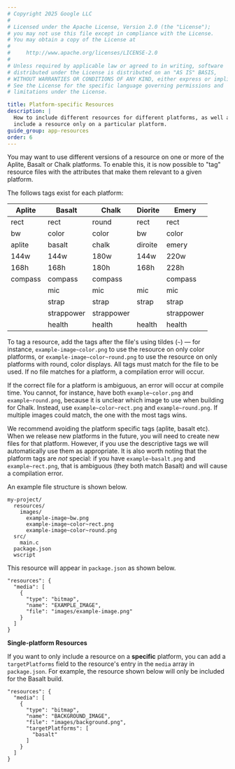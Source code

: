 ```yaml
---
# Copyright 2025 Google LLC
#
# Licensed under the Apache License, Version 2.0 (the "License");
# you may not use this file except in compliance with the License.
# You may obtain a copy of the License at
#
#     http://www.apache.org/licenses/LICENSE-2.0
#
# Unless required by applicable law or agreed to in writing, software
# distributed under the License is distributed on an "AS IS" BASIS,
# WITHOUT WARRANTIES OR CONDITIONS OF ANY KIND, either express or implied.
# See the License for the specific language governing permissions and
# limitations under the License.

title: Platform-specific Resources
description: |
  How to include different resources for different platforms, as well as how to
  include a resource only on a particular platform.
guide_group: app-resources
order: 6
---
```


You may want to use different versions of a resource on one or more of the
Aplite, Basalt or Chalk platforms. To enable this, it is now possible to
"tag" resource files with the attributes that make them relevant to a given
platform.

The follows tags exist for each platform:

| Aplite  | Basalt     | Chalk      | Diorite | Emery      |
|---------|------------|------------|---------|------------|
| rect    | rect       | round      | rect    | rect       |
| bw      | color      | color      | bw      | color      |
| aplite  | basalt     | chalk      | diroite | emery      |
| 144w    | 144w       | 180w       | 144w    | 220w       |
| 168h    | 168h       | 180h       | 168h    | 228h       |
| compass | compass    | compass    |         | compass    |
|         | mic        | mic        | mic     | mic        |
|         | strap      | strap      | strap   | strap      |
|         | strappower | strappower |         | strappower |
|         | health     | health     | health  | health     |


To tag a resource, add the tags after the file's using tildes (`~`) — for
instance, `example-image~color.png` to use the resource on only color platforms,
or `example-image~color~round.png` to use the resource on only platforms with
round, color displays. All tags must match for the file to be used. If no file
matches for a platform, a compilation error will occur.

If the correct file for a platform is ambiguous, an error will occur at
compile time. You cannot, for instance, have both `example~color.png` and
`example~round.png`, because it is unclear which image to use when building
for Chalk. Instead, use `example~color~rect.png` and `example~round.png`. If
multiple images could match, the one with the most tags wins.

We recommend avoiding the platform specific tags (aplite, basalt etc). When we
release new platforms in the future, you will need to create new files for that
platform. However, if you use the descriptive tags we will automatically use
them as appropriate. It is also worth noting that the platform tags are _not_
special: if you have `example~basalt.png` and `example~rect.png`, that is
ambiguous (they both match Basalt) and will cause a compilation error.

An example file structure is shown below.

```text
my-project/
  resources/
    images/
      example-image~bw.png
      example-image~color~rect.png
      example-image~color~round.png
  src/
    main.c
  package.json
  wscript
```

This resource will appear in `package.json` as shown below.

```
"resources": {
  "media": [
    {
      "type": "bitmap",
      "name": "EXAMPLE_IMAGE",
      "file": "images/example-image.png"
    }
  ]
}
```

**Single-platform Resources**

If you want to only include a resource on a **specific** platform, you can add a
`targetPlatforms` field to the resource's entry in the `media` array in
`package.json`. For example, the resource shown below will only be included for
the Basalt build.

```
"resources": {
  "media": [
    {
      "type": "bitmap",
      "name": "BACKGROUND_IMAGE",
      "file": "images/background.png",
      "targetPlatforms": [
        "basalt"
      ]
    }
  ]
}
```
